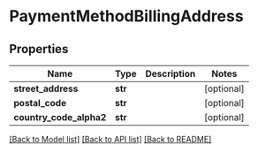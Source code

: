 # PaymentMethodBillingAddress


## Properties
Name | Type | Description | Notes
------------ | ------------- | ------------- | -------------
**street_address** | **str** |  | [optional] 
**postal_code** | **str** |  | [optional] 
**country_code_alpha2** | **str** |  | [optional] 

[[Back to Model list]](../README.md#documentation-for-models) [[Back to API list]](../README.md#documentation-for-api-endpoints) [[Back to README]](../README.md)


